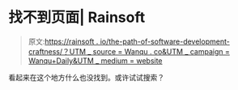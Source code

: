 # 找不到页面| Rainsoft

> 原文:[https://rainsoft . io/the-path-of-software-development-craftness/？UTM _ source = Wanqu . co&UTM _ campaign = Wanqu+Daily&UTM _ medium = website](https://rainsoft.io/the-path-of-software-development-craftsmanship/?utm_source=wanqu.co&utm_campaign=Wanqu+Daily&utm_medium=website)

看起来在这个地方什么也没找到。或许试试搜索？